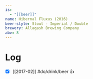 ```yaml
---
is:
  - "[[beer]]"
name: Hibernal Fluxus (2016)
beer-style: Stout - Imperial / Double
brewery: Allagash Brewing Company
abv: 8
---
```

# Log
- [x] [[2017-02]] #do/drink/beer 👍

